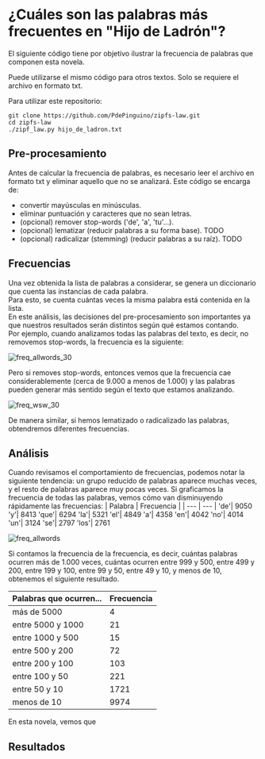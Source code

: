 # ¿Cuáles son las palabras más frecuentes en "Hijo de Ladrón"?

El siguiente código tiene por objetivo ilustrar la frecuencia de palabras que componen esta novela.

Puede utilizarse el mismo código para otros textos. Solo se requiere el archivo en formato txt.

Para utilizar este repositorio:
```
git clone https://github.com/PdePinguino/zipfs-law.git
cd zipfs-law
./zipf_law.py hijo_de_ladron.txt
```

## Pre-procesamiento
Antes de calcular la frecuencia de palabras, es necesario leer el archivo en formato txt y eliminar aquello que no se analizará.
Este código se encarga de:
- convertir mayúsculas en minúsculas.
- eliminar puntuación y caracteres que no sean letras.
- (opcional) remover stop-words ('de', 'a', 'tu'...).
- (opcional) lematizar (reducir palabras a su forma base). TODO
- (opcional) radicalizar (stemming) (reducir palabras a su raíz). TODO

## Frecuencias
Una vez obtenida la lista de palabras a considerar, se genera un diccionario que cuenta las instancias de cada palabra.\
Para esto, se cuenta cuántas veces la misma palabra está contenida en la lista.\
En este análisis, las decisiones del pre-procesamiento son importantes ya que nuestros resultados serán distintos según qué estamos contando.\
Por ejemplo, cuando analizamos todas las palabras del texto, es decir, no removemos stop-words, la frecuencia es la siguiente:

![freq_allwords_30](https://user-images.githubusercontent.com/76110750/106389944-ced90100-63c4-11eb-9ab6-bc9a24a2ef93.png)

Pero si removes stop-words, entonces vemos que la frecuencia cae considerablemente (cerca de 9.000 a menos de 1.000) y las palabras pueden generar más sentido según el texto que estamos analizando.

<!-- ![freq_wsw](https://user-images.githubusercontent.com/76110750/106389950-d13b5b00-63c4-11eb-8325-67fd3ccfc0b4.png) -->
![freq_wsw_30](https://user-images.githubusercontent.com/76110750/106389952-d26c8800-63c4-11eb-81d7-8b55bcf27cf4.png)

De manera similar, si hemos lematizado o radicalizado las palabras, obtendremos diferentes frecuencias.

## Análisis
Cuando revisamos el comportamiento de frecuencias, podemos notar la siguiente tendencia: un grupo reducido de palabras aparece muchas veces, y el resto de palabras aparece muy pocas veces. Si graficamos la frecuencia de todas las palabras, vemos cómo van disminuyendo rápidamente las frecuencias:
| Palabra | Frecuencia |
| --- | --- |
'de'| 9050
'y'| 8413 
'que'| 6294
'la'| 5321 
'el'| 4849 
'a'| 4358 
'en'| 4042 
'no'| 4014 
'un'| 3124 
'se'| 2797 
'los'| 2761

![freq_allwords](https://user-images.githubusercontent.com/76110750/106389937-ca144d00-63c4-11eb-9d4f-2912267fd272.png)

Si contamos la frecuencia de la frecuencia, es decir, cuántas palabras ocurren más de 1.000 veces, cuántas ocurren entre 999 y 500, entre 499 y 200, entre 199 y 100, entre 99 y 50, entre 49 y 10, y menos de 10, obtenemos el siguiente resultado.

| Palabras que ocurren... | Frecuencia |
| --- | --- | 
|más de 5000 | 4| 
|entre 5000 y 1000| 21|
|entre 1000 y 500 | 15|
|entre 500 y 200| 72|
|entre 200 y 100| 103|
|entre 100 y 50| 221|
|entre 50 y 10| 1721|
|menos de 10| 9974|

En esta novela, vemos que 
## Resultados

